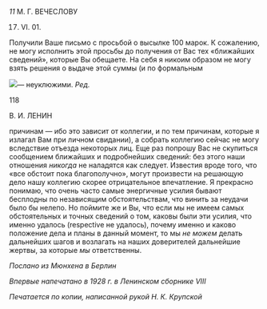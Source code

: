 _11_ М. Г. ВЕЧЕСЛОВУ

17. VI. 01.

Получили Ваше письмо с просьбой о высылке 100 марок. К сожалению, не могу ис­полнить этой просьбы до получения от Вас тех «ближайших сведений», которые Вы обещаете. На себя я никоим образом не могу взять решения о выдаче этой суммы (и по формальным

![](file:///C:/Users/bot32/AppData/Local/Temp/msohtmlclip1/01/clip_image001.png)— неуклюжими. _Ред._

  

118

  

В. И. ЛЕНИН

  

причинам — ибо это зависит от коллегии, и по тем причинам, которые я излагал Вам при личном свидании), а собрать коллегию сейчас не могу вследствие отъезда некото­рых лиц. Еще раз попрошу Вас не скупиться сообщением ближайших и подробнейших сведений: без этого наши отношения _никогда_ не наладятся как следует. Известия вроде того, что «все обстоит пока благополучно», могут произвести на решающую дело нашу коллегию скорее отрицательное впечатление. Я прекрасно понимаю, что очень часто самые энергичные усилия бывают бесплодны по независящим обстоятельствам, что винить за неудачи было бы нелепо. Но поймите же и Вы, что если мы не имеем самых обстоятельных и точных сведений о том, каковы были эти усилия, что именно удалось (respective не удалось), почему именно и каково положение дела и планы в данный момент, то мы _не можем_ делать дальнейших шагов и возлагать на наших доверителей дальнейшие жертвы, за которые _мы_ ответственны.

  

_Послано из Мюнхена в Берлин_

_Впервые напечатано в 1928 г. в Ленинском сборнике_ _VIII_

  

_Печатается по копии, написанной_ _рукой Н. К. Крупской_